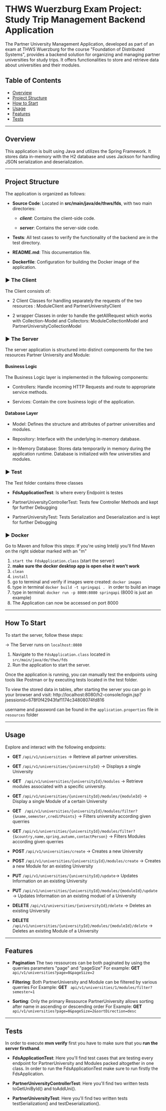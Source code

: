 # THWS Wuerzburg Exam Project: Study Trip Management Backend Application

The Partner University Management Application, developed as part of an exam at THWS Wuerzburg for the course
"Foundation of Distributed Systems",
provides a backend solution for
organizing and managing partner universities for study trips.
It offers functionalities to store and retrieve data about
universities and their modules.

## Table of Contents
- [Overview](#overview)
- [Project Structure](#project-structure)
- [How to Start](#how-to-start)
- [Usage](#usage)
- [Features](#features)
- [Tests](#tests)
***
## Overview
This application is built using Java and utilizes the Spring Framework. It stores data in-memory with the H2 database and uses Jackson for handling JSON serialization and deserialization.

***

## Project Structure

The application is organized as follows:

* **Source Code**: Located in **src/main/java/de/thws/fds**, with two main directories:
  - _**client**_: Contains the client-side code.

  - _**server**_: Contains the server-side code.


* **Tests**: All test cases to verify the functionality of the backend are in the test directory.

* **README.md**: This documentation file.

* **Dockerfile**: Configuration for building the Docker image of the application.


### &#x25B6; The Client

The Client consists of:

* 2 Client Classes for handling separately the requests of the two resources : 
 ModuleClient and PartnerUniversityClient


* 2 wrapper Classes in order to handle the getAllRequest which works with Collection-Model and Collectors: ModuleCollectionModel and PartnerUniversityCollectionModel


### &#x25B6; The Server

The server application is structured into distinct components for the two resources Partner University and Module:

#### Business Logic

The Business Logic layer is implemented in the following components:
- Controllers: Handle incoming HTTP Requests and route to appropriate service methods.


- Services: Contain the core business logic of the application.

#### Database Layer
- Model: Defines the structure and attributes of partner universities and modules.


- Repository: Interface with the underlying in-memory database.


- In-Memory Database: Stores data temporarily in memory during the application runtime. Database is initialized with few universities and modules.

### &#x25B6; Test 

The Test folder contains three classes

* **FdsApplicationTest**: Is where every Endpoint is testes


* PartnerUniversityControllerTest: Tests few Controller Methods and kept fpr further Debugging 


* PartnerUniversityTest: Tests Serialization and Deserialization and is kept for further Debugging

### &#x25B6; Docker
Go to Maven and follow this steps:
If you're using Inteliji you'll find Maven on the right sidebar marked with an "m"

1) ```start the FdsApplication.class``` (start the server)
2) **make sure the docker desktop app is open else it won't work**
3) ```clean```
4) ```install```
5) go to terminal and verify if images were created: ```docker images```
6) type in terminal ```docker build -t springapi . ``` in order to build an image
7) type in terminal: ```docker run -p 8000:8080 springapi``` (8000 is just an example)
8) The Application can now be accessed on port 8000

***

## How To Start

To start the server, follow these steps:

&rarr; The Server runs on ```localhost:8080```

1. Navigate to the ```FdsApplication.class``` located in ```src/main/java/de/thws/fds```
2. Run the application to start the server.

Once the application is running, you can manually test the endpoints using tools like Postman or by executing tests
located in the test folder.

To view the stored data in tables, after starting the server you can go in your browser and visit: 
http://localhost:8080/h2-console/login.jsp?jsessionid=678f0f42943faf1174c34808074fd816

username and password can be found in the ```application.properties``` file in ```resources``` folder


 

***

## Usage

Explore and interact with the following endpoints:
- **GET** ```/api/v1/universities```  &rarr;  Retrieve all partner universities.



- **GET** ```/api/v1/universities/{universityId}``` &rarr;
  Displays a single University


- **GET** ``` /api/v1/universities/{universityId}/modules```  &rarr;
  Retrieve modules associated with a specific university.


- **GET** ```/api/v1/universities/{universityId}/modules/{moduleId}```  &rarr;
  Display a single Module of a certain University


- **GET** ``` /api/v1/universities/{universityId}/modules/filter?{&name,semester,creditPoints}```  &rarr; Filters university according given querries


- **GET** ```/api/v1/universities/{universityId}/modules/filter?{&country,name,spring,autumn,contactPerson}```  &rarr; Filters Modules according given querries


- **POST** ```/api/v1/universities/create``` &rarr; Creates a new University


- **POST**  ```/api/v1/universities/{universitiyId}/modules/create``` &rarr; Creates a new Module for an existing University



- **PUT** ```/api/v1/universities/{universityId}/update```&rarr; Updates Information on an existing University


- **PUT** ```/api/v1/universities/{universityId}/modules/{moduleId}/update``` &rarr; Updates Information on an existing moduel of a University



- **DELETE** ```/api/v1/universities/{universityId}/delete``` &rarr; Deletes an existing University


- **DELETE** ```/api/v1/universities/{universityId}/modules/{moduleId}/delete``` &rarr; Deletes an existing Module of a University

***


## Features

- **Pagination**
The two ressources can be both paginated by using the querries parameters "page" and "pageSize"
For example: **GET** ```api/v1/universities?page=0&pageSize=2```


- **Filtering**: Both PartnerUniversity and Module can be filtered by various querries
For Example: **GET** ``` api/v1/universities/1/modules/filter?semester=1```


- **Sorting**:
Only the primary Ressource PartnerUniversity allows sorting after name in ascending or descending order
For Example: **GET** ```api/v1/universities?page=0&pageSize=2&sortDirection=desc```


***

## Tests

In order to execute **mvn verify** first you have to make sure that you **run the server firsthand**.

* **FdsApplicationTest**:
Here you'll find test cases that are testing every endpoint for PartnerUniversity and Modules packed altogether in one class.
In order to run the FdsApplicationTest make sure to run firstly the FdsApplication.


* **PartnerUniversityControllerTest**:
Here you'll find two written tests toGetUniById() and toAddUni().


* **PartnerUniversityTest**:
Here you'll find two written tests testSerialization() and testDeserialization().
